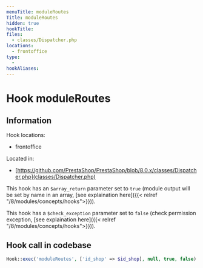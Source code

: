 ```yaml
---
menuTitle: moduleRoutes
Title: moduleRoutes
hidden: true
hookTitle: 
files:
  - classes/Dispatcher.php
locations:
  - frontoffice
type:
  - 
hookAliases:
---
```


# Hook moduleRoutes

## Information

Hook locations: 
  - frontoffice

Located in: 
  - [https://github.com/PrestaShop/PrestaShop/blob/8.0.x/classes/Dispatcher.php](classes/Dispatcher.php)

This hook has an `$array_return` parameter set to `true` (module output will be set by name in an array, [see explaination here]({{< relref "/8/modules/concepts/hooks">}})).

This hook has a `$check_exception` parameter set to `false` (check permission exception, [see explaination here]({{< relref "/8/modules/concepts/hooks">}})).

## Hook call in codebase

```php
Hook::exec('moduleRoutes', ['id_shop' => $id_shop], null, true, false)
```